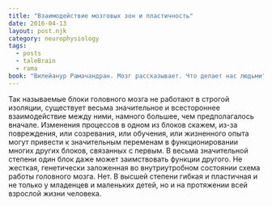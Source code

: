 ```yaml
---
title: "Взаимодействие мозговых зон и пластичность"
date: 2016-04-13
layout: post.njk
category: neurophysiology
tags:
  - posts
  - taleBrain
  - rama
book: "Вилейанур Рамачандран. Мозг рассказывает. Что делает нас людьми"
---
```


Так называемые блоки головного мозга не работают в строгой изоляции, существует весьма значительное и всестороннее взаимодействие между ними, намного большее, чем предполагалось вначале. Изменения процессов в одном из блоков скажем, из-за повреждения, или созревания, или обучения, или жизненного опыта могут привести к значительным переменам в функционировании многих других блоков, связанных с первым. В весьма значительной степени один блок даже может заимствовать функции другого. Не жесткая, генетически заложенная во внутриутробном состоянии схема работы головного мозга. Нет. В высшей степени гибкая и пластичная и не только у младенцев и маленьких детей, но и на протяжении всей взрослой жизни человека.
